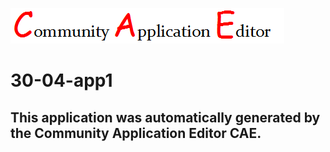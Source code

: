 ![CAE](https://github.com/PhilCAEOrg/application-30-04-app1/blob/master/img/logo.png)  

30-04-app1
===================


This application was automatically generated by the Community Application Editor CAE.  
---------------

